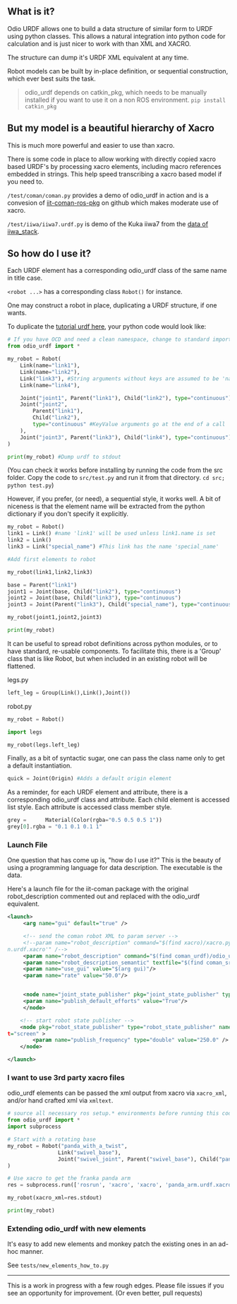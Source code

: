 ## What is it?

Odio URDF allows one to build a data structure of similar form to URDF using python
classes. This allows a natural integration into python code for calculation and
is just nicer to work with than XML and XACRO. 

The structure can dump it's URDF XML equivalent at any time.

Robot models can be built by in-place definition, or sequential construction, 
which ever best suits the task.

> odio_urdf depends on catkin_pkg, which needs to be manually installed if you want to use it on a non ROS environment. `pip install catkin_pkg`

## But my model is a beautiful hierarchy of Xacro

This is much more powerful and easier to use than xacro.

There is some code in place to allow working with directly copied xacro based URDF's
by processing xacro elements, including macro references embedded in strings. This help
speed transcribing a xacro based model if you need to.


`/test/coman/coman.py` provides a demo of odio_urdf in action and is a convesion of 
[iit-coman-ros-pkg](https://github.com/EnricoMingo/iit-coman-ros-pkg) on github which
makes moderate use of xacro.

`/test/iiwa/iiwa7.urdf.py` is demo of the Kuka iiwa7 from the [data of iiwa_stack](https://github.com/SalvoVirga/iiwa_stack).

## So how do I use it?

Each URDF element has a corresponding odio_urdf class of the same name in title case.

`<robot ...>` has a corresponding class `Robot()` for instance.

One may construct a robot in place, duplicating a URDF structure, if one wants.

To duplicate the [tutorial urdf here](http://wiki.ros.org/urdf/Tutorials/Create%20your%20own%20urdf%20file), your python code would look like:

```python
# If you have OCD and need a clean namespace, change to standard import
from odio_urdf import * 

my_robot = Robot(
    Link(name="link1"),
    Link(name="link2"),
    Link("link3"), #String arguments without keys are assumed to be 'name'
    Link(name="link4"),

    Joint("joint1", Parent("link1"), Child("link2"), type="continuous"),
    Joint("joint2", 
        Parent("link1"),
        Child("link2"),
        type="continuous" #KeyValue arguments go at the end of a call
    ),
    Joint("joint3", Parent("link3"), Child("link4"), type="continuous")
) 

print(my_robot) #Dump urdf to stdout
```

(You can check it works before installing by running the code from the src folder. Copy the code to `src/test.py` and run it from that directory. `cd src; python test.py`)

However, if you prefer, (or need), a sequential style, it works well. A bit of 
niceness is that the element name will be extracted from the python dictionary
if you don't specify it explicitly.

```python
my_robot = Robot()
link1 = Link() #name 'link1' will be used unless link1.name is set 
link2 = Link() 
link3 = Link("special_name") #This link has the name 'special_name' 

#Add first elements to robot

my_robot(link1,link2,link3)

base = Parent("link1")
joint1 = Joint(base, Child("link2"), type="continuous") 
joint2 = Joint(base, Child("link3"), type="continuous")
joint3 = Joint(Parent("link3"), Child("special_name"), type="continuous")

my_robot(joint1,joint2,joint3)

print(my_robot)
```

It can be useful to spread robot definitions across python modules, or to have
standard, re-usable components. To facilitate this, there is a 'Group' class
that is like Robot, but when included in an existing robot will be flattened.

legs.py
```python
left_leg = Group(Link(),Link(),Joint())
```

robot.py
```python
my_robot = Robot()

import legs

my_robot(legs.left_leg) 
```

Finally, as a bit of syntactic sugar, one can pass the class name only to get
a default instantiation. 

```python
quick = Joint(Origin) #Adds a default origin element
```

As a reminder, for each URDF element and attribute, there is a corresponding 
odio_urdf class and attribute. Each child element is accessed list style. Each 
attribute is accessed class member style.

```python
grey =      Material(Color(rgba="0.5 0.5 0.5 1"))
grey[0].rgba = "0.1 0.1 0.1 1"
```
### Launch File

One question that has come up is, "how do I use it?" This is the beauty of using 
a programming language for data description. The executable is the data.

Here's a launch file for the iit-coman package with the original robot_description
commented out and replaced with the odio_urdf equivalent.

```xml
<launch>
     <arg name="gui" default="true" />

     <!-- send the coman robot XML to param server -->
     <!--param name="robot_description" command="$(find xacro)/xacro.py '$(find coman_urdf)/urdf/coma
n.urdf.xacro'" /-->
     <param name="robot_description" command="$(find coman_urdf)/odio_urdf/coman.py" />
     <param name="robot_description_semantic" textfile="$(find coman_srdf)/srdf/coman.srdf" />
     <param name="use_gui" value="$(arg gui)"/>
     <param name="rate" value="50.0"/>


     <node name="joint_state_publisher" pkg="joint_state_publisher" type="joint_state_publisher">
     <param name="publish_default_efforts" value="True"/>
     </node>

    <!-- start robot state publisher -->
    <node pkg="robot_state_publisher" type="robot_state_publisher" name="robot_state_publisher" outpu
t="screen" >
        <param name="publish_frequency" type="double" value="250.0" />
    </node>

</launch>
```

### I want to use 3rd party xacro files

odio_urdf elements can be passed the xml output from xacro via `xacro_xml`, and/or hand crafted xml via `xmltext`.

```python
# source all necessary ros setup.* environments before running this code
from odio_urdf import *
import subprocess

# Start with a rotating base
my_robot = Robot("panda_with_a_twist",
                Link("swivel_base"),
                Joint("swivel_joint", Parent("swivel_base"), Child("panda_link0"), type="continuous"),
)

# Use xacro to get the franka panda arm
res = subprocess.run(['rosrun', 'xacro', 'xacro', 'panda_arm.urdf.xacro'], capture_output=True)

my_robot(xacro_xml=res.stdout)

print(my_robot)

```

### Extending odio_urdf with new elements

It's easy to add new elements and monkey patch the existing ones in an ad-hoc manner.

See `tests/new_elements_how_to.py`

---
This is a work in progress with a few rough edges. Please file issues if you see 
an opportunity for improvement. (Or even better, pull requests)
